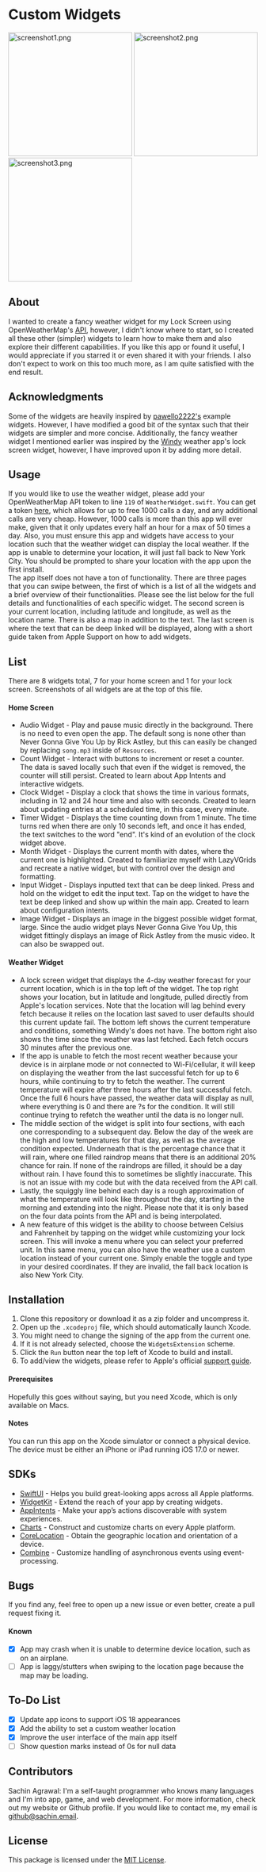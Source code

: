 # Custom Widgets

<p>
<img src="screenshot1.png" alt="screenshot1.png" width="250"/>
<img src="screenshot2.png" alt="screenshot2.png" width="250"/>
<img src="screenshot3.png" alt="screenshot3.png" width="250"/>
</p>

## About
I wanted to create a fancy weather widget for my Lock Screen using OpenWeatherMap's [API](https://openweathermap.org/api), however, I didn't know where to start, so I created all these other (simpler) widgets to learn how to make them and also explore their different capabilities. If you like this app or found it useful, I would appreciate if you starred it or even shared it with your friends. I also don't expect to work on this too much more, as I am quite satisfied with the end result.

## Acknowledgments
Some of the widgets are heavily inspired by [pawello2222's](https://github.com/pawello2222/WidgetExamples) example widgets. However, I have modified a good bit of the syntax such that their widgets are simpler and more concise. Additionally, the fancy weather widget I mentioned earlier was inspired by the [Windy](https://apps.apple.com/us/app/windy-com-weather-radar/id1161387262) weather app's lock screen widget, however, I have improved upon it by adding more detail.

## Usage
If you would like to use the weather widget, please add your OpenWeatherMap API token to line `119` of `WeatherWidget.swift`. You can get a token [here](https://home.openweathermap.org/subscriptions/unauth_subscribe/onecall_30/base), which allows for up to free 1000 calls a day, and any additional calls are very cheap. However, 1000 calls is more than this app will ever make, given that it only updates every half an hour for a max of 50 times a day. Also, you must ensure this app and widgets have access to your location such that the weather widget can display the local weather. If the app is unable to determine your location, it will just fall back to New York City. You should be prompted to share your location with the app upon the first install. <br>
The app itself does not have a ton of functionality. There are three pages that you can swipe between, the first of which is a list of all the widgets and a brief overview of their functionalities. Please see the list below for the full details and functionalities of each specific widget. The second screen is your current location, including latitude and longitude, as well as the location name. There is also a map in addition to the text. The last screen is where the text that can be deep linked will be displayed, along with a short guide taken from Apple Support on how to add widgets.

## List
There are 8 widgets total, 7 for your home screen and 1 for your lock screen. Screenshots of all widgets are at the top of this file.

#### Home Screen
* Audio Widget - Play and pause music directly in the background. There is no need to even open the app. The default song is none other than Never Gonna Give You Up by Rick Astley, but this can easily be changed by replacing `song.mp3` inside of `Resources`.
* Count Widget - Interact with buttons to increment or reset a counter. The data is saved locally such that even if the widget is removed, the counter will still persist. Created to learn about App Intents and interactive widgets.
* Clock Widget - Display a clock that shows the time in various formats, including in 12 and 24 hour time and also with seconds. Created to learn about updating entries at a scheduled time, in this case, every minute.
* Timer Widget - Displays the time counting down from 1 minute. The time turns red when there are only 10 seconds left, and once it has ended, the text switches to the word "end". It's kind of an evolution of the clock widget above.
* Month Widget - Displays the current month with dates, where the current one is highlighted. Created to familiarize myself with LazyVGrids and recreate a native widget, but with control over the design and formatting.
* Input Widget - Displays inputted text that can be deep linked. Press and hold on the widget to edit the input text. Tap on the widget to have the text be deep linked and show up within the main app. Created to learn about configuration intents.
* Image Widget - Displays an image in the biggest possible widget format, large. Since the audio widget plays Never Gonna Give You Up, this widget fittingly displays an image of Rick Astley from the music video. It can also be swapped out.

#### Weather Widget
* A lock screen widget that displays the 4-day weather forecast for your current location, which is in the top left of the widget. The top right shows your location, but in latitude and longitude, pulled directly from Apple's location services. Note that the location will lag behind every fetch because it relies on the location last saved to user defaults should this current update fail. The bottom left shows the current temperature and conditions, something Windy's does not have. The bottom right also shows the time since the weather was last fetched. Each fetch occurs 30 minutes after the previous one.
* If the app is unable to fetch the most recent weather because your device is in airplane mode or not connected to Wi-Fi/cellular, it will keep on displaying the weather from the last successful fetch for up to 6 hours, while continuing to try to fetch the weather. The current temperature will expire after three hours after the last successful fetch. Once the full 6 hours have passed, the weather data will display as null, where everything is 0 and there are ?s for the condition. It will still continue trying to refetch the weather until the data is no longer null.
* The middle section of the widget is split into four sections, with each one corresponding to a subsequent day. Below the day of the week are the high and low temperatures for that day, as well as the average condition expected. Underneath that is the percentage chance that it will rain, where one filled raindrop means that there is an additional 20% chance for rain. If none of the raindrops are filled, it should be a day without rain. I have found this to sometimes be slightly inaccurate. This is not an issue with my code but with the data received from the API call.
* Lastly, the squiggly line behind each day is a rough approximation of what the temperature will look like throughout the day, starting in the morning and extending into the night. Please note that it is only based on the four data points from the API and is being interpolated.
* A new feature of this widget is the ability to choose between Celsius and Fahrenheit by tapping on the widget while customizing your lock screen. This will invoke a menu where you can select your preferred unit. In this same menu, you can also have the weather use a custom location instead of your current one. Simply enable the toggle and type in your desired coordinates. If they are invalid, the fall back location is also New York City.

## Installation
1. Clone this repository or download it as a zip folder and uncompress it.
2. Open up the `.xcodeproj` file, which should automatically launch Xcode.
3. You might need to change the signing of the app from the current one.
4. If it is not already selected, choose the `WidgetsExtension` scheme.
5. Click the `Run` button near the top left of Xcode to build and install.
6. To add/view the widgets, please refer to Apple's official [support guide](https://support.apple.com/en-us/118610).

#### Prerequisites
Hopefully this goes without saying, but you need Xcode, which is only available on Macs.

#### Notes
You can run this app on the Xcode simulator or connect a physical device. <br>
The device must be either an iPhone or iPad running iOS 17.0 or newer.

## SDKs
* [SwiftUI](https://developer.apple.com/xcode/swiftui/) - Helps you build great-looking apps across all Apple platforms.
* [WidgetKit](https://developer.apple.com/documentation/widgetkit) - Extend the reach of your app by creating widgets.
* [AppIntents](https://developer.apple.com/documentation/appintents) - Make your app’s actions discoverable with system experiences.
* [Charts](https://developer.apple.com/documentation/charts) - Construct and customize charts on every Apple platform.
* [CoreLocation](https://developer.apple.com/documentation/corelocation/) - Obtain the geographic location and orientation of a device.
* [Combine](https://developer.apple.com/documentation/combine) - Customize handling of asynchronous events using event-processing.

## Bugs
If you find any, feel free to open up a new issue or even better, create a pull request fixing it.

#### Known
- [x] App may crash when it is unable to determine device location, such as on an airplane.
- [ ] App is laggy/stutters when swiping to the location page because the map may be loading.

## To-Do List
- [x] Update app icons to support iOS 18 appearances
- [x] Add the ability to set a custom weather location
- [x] Improve the user interface of the main app itself
- [ ] Show question marks instead of 0s for null data

## Contributors
Sachin Agrawal: I'm a self-taught programmer who knows many languages and I'm into app, game, and web development. For more information, check out my website or Github profile. If you would like to contact me, my email is [github@sachin.email](mailto:github@sachin.email).

## License
This package is licensed under the [MIT License](LICENSE.txt).
